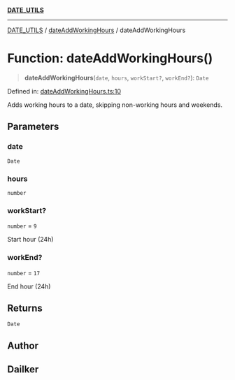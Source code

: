 [**DATE_UTILS**](../../README.md)

***

[DATE_UTILS](../../README.md) / [dateAddWorkingHours](../README.md) / dateAddWorkingHours

# Function: dateAddWorkingHours()

> **dateAddWorkingHours**(`date`, `hours`, `workStart?`, `workEnd?`): `Date`

Defined in: [dateAddWorkingHours.ts:10](https://github.com/dailker/everyutil/blob/0531b9744e97cf76b2fb0fb9c6a72c61ec9e2b23/src/date/dateAddWorkingHours.ts#L10)

Adds working hours to a date, skipping non-working hours and weekends.

## Parameters

### date

`Date`

### hours

`number`

### workStart?

`number` = `9`

Start hour (24h)

### workEnd?

`number` = `17`

End hour (24h)

## Returns

`Date`

## Author

## Dailker
